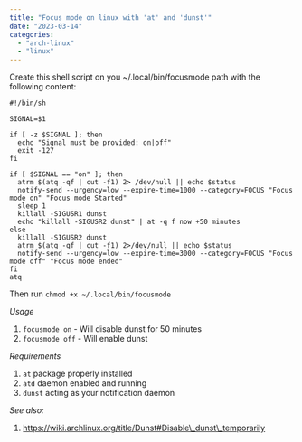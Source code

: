 ```yaml
---
title: "Focus mode on linux with 'at' and 'dunst'"
date: "2023-03-14"
categories: 
  - "arch-linux"
  - "linux"
---
```


Create this shell script on you ~/.local/bin/focusmode path with the following content:

```shell
#!/bin/sh

SIGNAL=$1

if [ -z $SIGNAL ]; then
  echo "Signal must be provided: on|off"
  exit -127
fi

if [ $SIGNAL == "on" ]; then
  atrm $(atq -qf | cut -f1) 2> /dev/null || echo $status
  notify-send --urgency=low --expire-time=1000 --category=FOCUS "Focus mode on" "Focus mode Started"
  sleep 1
  killall -SIGUSR1 dunst 
  echo "killall -SIGUSR2 dunst" | at -q f now +50 minutes
else 
  killall -SIGUSR2 dunst
  atrm $(atq -qf | cut -f1) 2>/dev/null || echo $status
  notify-send --urgency=low --expire-time=3000 --category=FOCUS "Focus mode off" "Focus mode ended"
fi
atq
```

Then run `chmod +x ~/.local/bin/focusmode`

_Usage_

1. `focusmode on` - Will disable dunst for 50 minutes
2. `focusmode off` - Will enable dunst

_Requirements_

1. `at` package properly installed
2. `atd` daemon enabled and running
3. `dunst` acting as your notification daemon

_See also:_

1. https://wiki.archlinux.org/title/Dunst#Disable\_dunst\_temporarily
